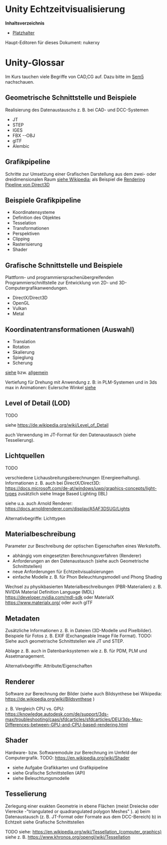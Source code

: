 <!----------
title: "Wahlfplichtmodul Unity"
date: "Semester 6"
keywords: [Unity, Echtzeitvisualisierung, DHGE, Semester 6]
header-includes:

  - \usepackage{enumitem}
  - \setlistdepth{20}
  - \renewlist{itemize}{itemize}{20}
  - \renewlist{enumerate}{enumerate}{20}
  - \setlist[itemize]{label=$\cdot$}
  - \setlist[itemize,1]{label=\textbullet}
  - \setlist[itemize,2]{label=--}
  - \setlist[itemize,3]{label=*}

---------->

Unity Echtzeitvisualisierung
===========================================

<!-- md2apkg ignore-card -->

<!-- START doctoc generated TOC please keep comment here to allow auto update -->
<!-- DON'T EDIT THIS SECTION, INSTEAD RE-RUN doctoc TO UPDATE -->
**Inhaltsverzeichnis**

- [Platzhalter](#platzhalter)

<!-- END doctoc generated TOC please keep comment here to allow auto update -->

Haupt-Editoren für dieses Dokument: nukerxy

<!--newpage-->


# Unity-Glossar

<!-- md2apkg ignore-card -->

Im Kurs tauchen viele Begriffe von CAD,CG auf. Dazu bitte im [Sem5](https://github.com/importPI19fromDHGE/dhge-pi19-sem5/blob/main/GDV-HERBST/appendix/Glossar.md) nachschauen.

## Geometrische Schnittstelle und Beispiele

Realisierung des Datenaustauschs z. B. bei CAD- und DCC-Systemen

- JT
- STEP
- IGES
- FBX
--OBJ
- glTF
- Alembic

## Grafikpipeline

Schritte zur Umsetzung einer Grafischen Darstellung aus dem zwei- oder dreidimensionalen Raum [siehe Wikipedia](https://de.wikipedia.org/wiki/Grafikpipeline); als Beispiel die [Rendering Pipeline von Direct3D](https://docs.microsoft.com/en-us/windows-hardware/drivers/display/rendering-pipeline)

## Beispiele Grafikpipeline

- Koordinatensysteme
- Definition des Objektes
- Tesselation
- Transformationen
- Perspektiven
- Clipping
- Rasterisierung
- Shader

## Grafische Schnittstelle und Beispiele

Plattform- und programmiersprachenübergreifenden Programmierschnittstelle zur Entwicklung von 2D- und 3D-Computergrafikanwendungen.

- DirectX/Direct3D
- OpenGL
- Vulkan
- Metal

## Koordinatentransformationen (Auswahl)

- Translation
- Rotation
- Skalierung
- Spieglung
- Scherung

[siehe](https://de.wikipedia.org/wiki/Koordinatentransformation) bzw. [allgemein](https://de.wikipedia.org/wiki/Liste_von_Transformationen_in_der_Mathematik)

Vertiefung für Drehung mit Anwendung z. B: in PLM-Systemen und in 3ds max in Animationen: Eulersche Winkel [siehe](https://de.wikipedia.org/wiki/Eulersche_Winkel)

## Level of Detail (LOD)

TODO

siehe https://de.wikipedia.org/wiki/Level_of_Detail

auch Verwendung im JT-Format für den Datenaustausch (siehe Tesselierung).

## Lichtquellen

TODO

verschiedene Lichausbreitungsberechnungen (Energieerhaltung). <!-- ?! --->
Informationen z. B. auch bei DirectX/Direct3D: https://docs.microsoft.com/de-at/windows/uwp/graphics-concepts/light-types
zusätzlich siehe Image Based Lighting (IBL)

siehe u.a. auch Arnold Renderer: https://docs.arnoldrenderer.com/display/A5AF3DSUG/Lights

Alternativbegriffe: Lichttypen

## Materialbeschreibung

Parameter zur Beschreibung der optischen Eigenschaften eines Werkstoffs.

- abhängig vom eingesetzten Berechnungsverfahren (Renderer)
- Anforderungen an den Datenaustausch (siehe auch Geometrische Schnittstellen)
- neue Anforderungen für Echtzeitvisualisierungen
- einfache Modelle z. B. für Phon Beleuchtungsmodell und Phong Shading

Wechsel zu physikbasierten Materialbeschreibungen (PBR-Materialien)
z. B. NVIDIA Material Definition Language (MDL)  https://developer.nvidia.com/mdl-sdk oder MaterialX https://www.materialx.org/ oder auch glTF

## Metadaten

Zusätzliche Informationen z. B. in Dateien (3D-Modelle und Pixelbilder). Beispiele für Fotos z. B. EXIF (Exchangeable Image File Format).
TODO: Siehe auch geometrische Schnittstellen wie JT und STEP.

Ablage z. B. auch in Datenbanksystemen wie z. B. für PDM, PLM und Assetmanagement.

Alternativbegriffe: Attribute/Eigenschaften

## Renderer

Software zur Berechnung der Bilder (siehe auch Bildsynthese bei Wikipedia: https://de.wikipedia.org/wiki/Bildsynthese )

z. B. Vergleich CPU vs. GPU: https://knowledge.autodesk.com/de/support/3ds-max/troubleshooting/caas/sfdcarticles/sfdcarticles/DEU/3ds-Max-Differences-between-GPU-and-CPU-based-rendering.html

## Shader

Hardware- bzw. Softwaremodule zur Berechnung im Umfeld der Computergrafik. TODO: https://en.wikipedia.org/wiki/Shader

- siehe Aufgabe Grafikkarten und Grafikpipeline
- siehe Grafische Schnittstellen (API)
- siehe Beleuchtungsmodelle

## Tesselierung

Zerlegung einer exakten Geometrie in ebene Flächen (meist Dreiecke oder Vierecke -"triangulated or quadrangulated polygon Meshes" ).
a) beim Datenaustausch (z. B. JT-Format oder Formate aus dem DCC-Bereich)
b) in Echtzeit siehe Grafische Schnittstellen

TODO
siehe: https://en.wikipedia.org/wiki/Tessellation_(computer_graphics)
siehe  z. B. https://www.khronos.org/opengl/wiki/Tessellation


